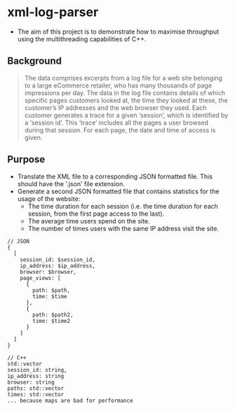 # xml-log-parser

* The aim of this project is to demonstrate how to maximise throughput using the multithreading capabilities of C++.

## Background
> The data comprises excerpts from a log file for a web site belonging to a large eCommerce retailer, who has many thousands of page impressions per day.
> The data in the log file contains details of which specific pages customers looked at, the time they looked at these, the customer’s IP addresses and the web browser they used. Each customer generates a trace for a given ‘session’, which is identified by a ‘session id’. This ‘trace’ includes all the pages a user browsed during that session. For each page, the date and time of access is given.

## Purpose
* Translate the XML file to a corresponding JSON formatted file. This should have the '.json' file extension.
* Generate a second JSON formatted file that contains statistics for the usage of the website:
  * The time duration for each session (i.e. the time duration for each session, from the first page access to the last).
  * The average time users spend on the site.
  * The number of times users with the same IP address visit the site.

```
// JSON
{
  [
    session_id: $session_id,
    ip_address: $ip_address,
    browser: $browser,
    page_views: [
      {
        path: $path,
        time: $time
      },
      {
        path: $path2,
        time: $time2
      }
    ]
  ]
}

// C++
std::vector
session_id: string,
ip_address: string
browser: string
paths: std::vector
times: std::vector
... because maps are bad for performance
```